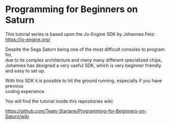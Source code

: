# Programming for Beginners on Saturn
 
This tutorial series is based upon the Jo-Engine SDK by Johannes Fetz:<br>
https://jo-engine.org/

Despite the Sega Saturn being one of the most difficult consoles to program for,<br>
due to its complex architecture and many many different specialized chips,<br>
Johannes has designed a very useful SDK, which is very beginner friendly and easy to set up.

With this SDK it is possible to hit the ground running, especially if you have previous<br>
coding experience.

You will find the tutorial inside this repositories wiki:

https://github.com/Team-Starlane/Programming-for-Beginners-on-Saturn/wiki
